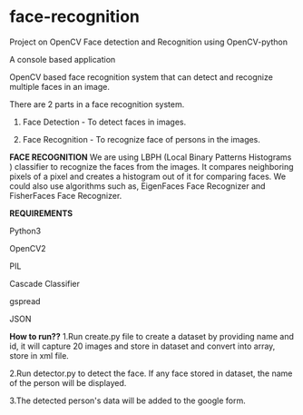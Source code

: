# face-recognition
Project on OpenCV
Face detection and Recognition using OpenCV-python

A console based application

OpenCV based face recognition system that can detect and recognize multiple faces in an image.

There are 2 parts in a face recognition system.

1. Face Detection - To detect faces in images.

2. Face Recognition - To recognize face of persons in the images.

**FACE RECOGNITION**
We are using LBPH (Local Binary Patterns Histograms ) classifier to recognize the faces from the images. It compares neighboring pixels of a pixel and creates a histogram out of it for comparing faces. We could also use algorithms such as, EigenFaces Face Recognizer and FisherFaces Face Recognizer.

**REQUIREMENTS**

Python3

OpenCV2

PIL

Cascade Classifier

gspread

JSON


**How to run??**
1.Run create.py file to create a dataset by providing name and id, it will capture 20 images and store in dataset and convert into array, store in xml file.

2.Run detector.py to detect the face. If any face stored in dataset, the name of the person will be displayed.

3.The detected person's data will be added to the google form.

